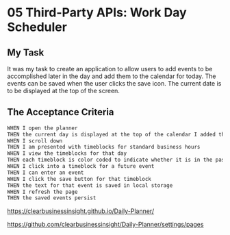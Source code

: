 # 05 Third-Party APIs: Work Day Scheduler

## My Task

It was my task to create an application to allow users to add events to be accomplished later in the day and add them to the calendar for today.
The events can be saved when the user clicks the save icon.
The current date is to be displayed at the top of the screen.

## The Acceptance Criteria

```md
WHEN I open the planner
THEN the current day is displayed at the top of the calendar I added the year even though it was not required
WHEN I scroll down
THEN I am presented with timeblocks for standard business hours
WHEN I view the timeblocks for that day
THEN each timeblock is color coded to indicate whether it is in the past, present, or future
WHEN I click into a timeblock for a future event
THEN I can enter an event
WHEN I click the save button for that timeblock
THEN the text for that event is saved in local storage
WHEN I refresh the page
THEN the saved events persist
```

https://clearbusinessinsight.github.io/Daily-Planner/

https://github.com/clearbusinessinsight/Daily-Planner/settings/pages

